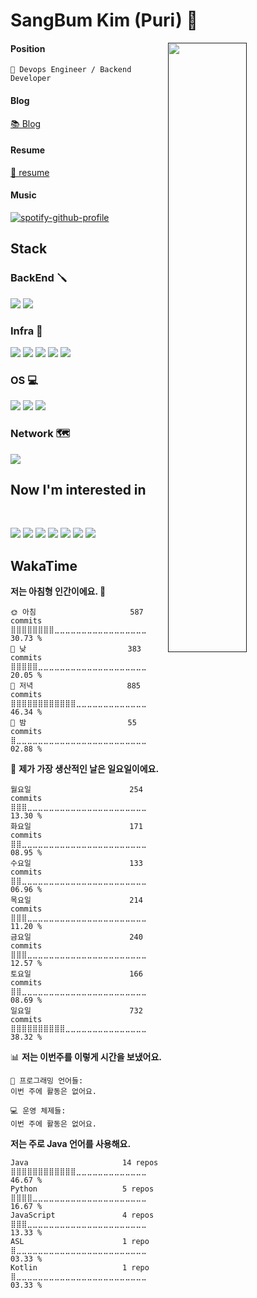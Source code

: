 # SangBum Kim (Puri) :whale2: 


[<img align="right" width="50%" src="https://github-readme-stats-ouuan.vercel.app/api?username=Puri12&theme=gotham&show_icons=true">]()

#### Position
`🔧 Devops Engineer / Backend Developer`

#### Blog
[📚 Blog](https://puri.notion.site/Puri12-s-Blog-2f698ba9ef594b0198d2b3104dd08997)

#### Resume
[🙋 resume](https://github.com/Puri12/resume)

#### Music
[![spotify-github-profile](https://spotify-github-profile.vercel.app/api/view?uid=28ndovcefg2jalcbatcoh4f8z&cover_image=true&theme=natemoo-re&show_offline=false&background_color=000000&bar_color=88ea85&bar_color_cover=false)](https://spotify-github-profile.vercel.app/api/view?uid=28ndovcefg2jalcbatcoh4f8z&redirect=true)

  
## Stack
  
### BackEnd 🪛
<p>
<img src="https://img.shields.io/badge/Spring Boot-6DB33F?style=for-the-badge&logo=Spring Boot&logoColor=white">
<img src="https://img.shields.io/badge/Spring Security-6DB33F?style=for-the-badge&logo=Spring Security&logoColor=white">

### Infra 🧰
<p>
<img src="https://img.shields.io/badge/Docker-2496ED?style=for-the-badge&logo=Docker&logoColor=white">
<img src="https://img.shields.io/badge/GitHub Actions-2088FF?style=for-the-badge&logo=GitHub Actions&logoColor=white">
<img src="https://img.shields.io/badge/Amazon AWS-232F3E?style=for-the-badge&logo=Amazon AWS&logoColor=white">
<img src="https://img.shields.io/badge/Proxmox-E57000?style=for-the-badge&logo=Proxmox&logoColor=white">
<img src="https://img.shields.io/badge/VMware-607078?style=for-the-badge&logo=VMware&logoColor=white">
  
### OS 💻
<p>
<img src="https://img.shields.io/badge/Ubuntu-E95420?style=for-the-badge&logo=Ubuntu&logoColor=white">
<img src="https://img.shields.io/badge/CentOS-262577?style=for-the-badge&logo=CentOS&logoColor=white">
<img src="https://img.shields.io/badge/Arch Linux-1793D1?style=for-the-badge&logo=Arch Linux&logoColor=white">
  
### Network 🗺️
<p>
<img src="https://img.shields.io/badge/Cisco-1BA0D7?style=for-the-badge&logo=Cisco&logoColor=white">
  
## Now I'm interested in
<br>
<p>
<img src="https://img.shields.io/badge/Docker-2496ED?style=for-the-badge&logo=Docker&logoColor=white">
<img src="https://img.shields.io/badge/Kubernetes-326CE5?style=for-the-badge&logo=Kubernetes&logoColor=white">
<img src="https://img.shields.io/badge/GitHub Actions-2088FF?style=for-the-badge&logo=GitHub Actions&logoColor=white">
<img src="https://img.shields.io/badge/Amazon AWS-232F3E?style=for-the-badge&logo=Amazon AWS&logoColor=white">
<img src="https://img.shields.io/badge/Go-00ADD8?style=for-the-badge&logo=Go&logoColor=white">
<img src="https://img.shields.io/badge/Rust-000000?style=for-the-badge&logo=Rust&logoColor=white">
<img src="https://img.shields.io/badge/Terraform-7B42BC?style=for-the-badge&logo=Terraform&logoColor=white">


## WakaTime
<!--START_SECTION:waka-->
**저는 아침형 인간이에요. 🐤** 

```text
🌞 아침                     587 commits         ⣿⣿⣿⣿⣿⣿⣿⣿⣀⣀⣀⣀⣀⣀⣀⣀⣀⣀⣀⣀⣀⣀⣀⣀⣀   30.73 % 
🌆 낮　                     383 commits         ⣿⣿⣿⣿⣿⣀⣀⣀⣀⣀⣀⣀⣀⣀⣀⣀⣀⣀⣀⣀⣀⣀⣀⣀⣀   20.05 % 
🌃 저녁                     885 commits         ⣿⣿⣿⣿⣿⣿⣿⣿⣿⣿⣿⣿⣀⣀⣀⣀⣀⣀⣀⣀⣀⣀⣀⣀⣀   46.34 % 
🌙 밤　                     55 commits          ⣿⣀⣀⣀⣀⣀⣀⣀⣀⣀⣀⣀⣀⣀⣀⣀⣀⣀⣀⣀⣀⣀⣀⣀⣀   02.88 % 
```
📅 **제가 가장 생산적인 날은 일요일이에요.** 

```text
월요일                      254 commits         ⣿⣿⣿⣀⣀⣀⣀⣀⣀⣀⣀⣀⣀⣀⣀⣀⣀⣀⣀⣀⣀⣀⣀⣀⣀   13.30 % 
화요일                      171 commits         ⣿⣿⣀⣀⣀⣀⣀⣀⣀⣀⣀⣀⣀⣀⣀⣀⣀⣀⣀⣀⣀⣀⣀⣀⣀   08.95 % 
수요일                      133 commits         ⣿⣿⣀⣀⣀⣀⣀⣀⣀⣀⣀⣀⣀⣀⣀⣀⣀⣀⣀⣀⣀⣀⣀⣀⣀   06.96 % 
목요일                      214 commits         ⣿⣿⣿⣀⣀⣀⣀⣀⣀⣀⣀⣀⣀⣀⣀⣀⣀⣀⣀⣀⣀⣀⣀⣀⣀   11.20 % 
금요일                      240 commits         ⣿⣿⣿⣀⣀⣀⣀⣀⣀⣀⣀⣀⣀⣀⣀⣀⣀⣀⣀⣀⣀⣀⣀⣀⣀   12.57 % 
토요일                      166 commits         ⣿⣿⣀⣀⣀⣀⣀⣀⣀⣀⣀⣀⣀⣀⣀⣀⣀⣀⣀⣀⣀⣀⣀⣀⣀   08.69 % 
일요일                      732 commits         ⣿⣿⣿⣿⣿⣿⣿⣿⣿⣿⣀⣀⣀⣀⣀⣀⣀⣀⣀⣀⣀⣀⣀⣀⣀   38.32 % 
```


📊 **저는 이번주를 이렇게 시간을 보냈어요.** 

```text
💬 프로그래밍 언어들: 
이번 주에 활동은 없어요.

💻 운영 체제들: 
이번 주에 활동은 없어요.
```

**저는 주로 Java 언어를 사용해요.** 

```text
Java                     14 repos            ⣿⣿⣿⣿⣿⣿⣿⣿⣿⣿⣿⣿⣀⣀⣀⣀⣀⣀⣀⣀⣀⣀⣀⣀⣀   46.67 % 
Python                   5 repos             ⣿⣿⣿⣿⣀⣀⣀⣀⣀⣀⣀⣀⣀⣀⣀⣀⣀⣀⣀⣀⣀⣀⣀⣀⣀   16.67 % 
JavaScript               4 repos             ⣿⣿⣿⣀⣀⣀⣀⣀⣀⣀⣀⣀⣀⣀⣀⣀⣀⣀⣀⣀⣀⣀⣀⣀⣀   13.33 % 
ASL                      1 repo              ⣿⣀⣀⣀⣀⣀⣀⣀⣀⣀⣀⣀⣀⣀⣀⣀⣀⣀⣀⣀⣀⣀⣀⣀⣀   03.33 % 
Kotlin                   1 repo              ⣿⣀⣀⣀⣀⣀⣀⣀⣀⣀⣀⣀⣀⣀⣀⣀⣀⣀⣀⣀⣀⣀⣀⣀⣀   03.33 % 
```




<!--END_SECTION:waka-->
  
